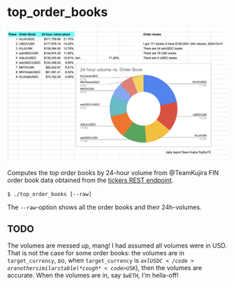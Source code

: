 # top_order_books

![top order books by volume](imgs/top-order-books.png)

Computes the top order books by 24-hour volume from @TeamKujira FIN order book
data obtained from the 
[tickers REST endpoint](https://api.kujira.app/api/coingecko/tickers).

<code>$ ./top_order_books [--raw] <date></code>

The <code>--raw</code>-option shows all the order books and their 24h-volumes.

## TODO

The volumes are messed up, mang! I had assumed all volumes were in USD. That
is not the case for some order books: the volumes are in
<code>target_currency</code>, so, when <code>target_currency</code> is
<code>$axlUSDC</code> or another similar stable (*cough* <code>$USK</code>),
then the volumes are accurate. When the volumes are in, say
<code>$wETH</code>, I'm hella-off!
